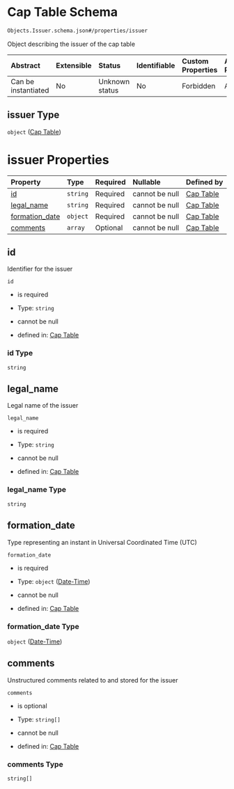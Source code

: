 # Cap Table Schema

```txt
Objects.Issuer.schema.json#/properties/issuer
```

Object describing the issuer of the cap table

| Abstract            | Extensible | Status         | Identifiable | Custom Properties | Additional Properties | Access Restrictions | Defined In                                                                      |
| :------------------ | :--------- | :------------- | :----------- | :---------------- | :-------------------- | :------------------ | :------------------------------------------------------------------------------ |
| Can be instantiated | No         | Unknown status | No           | Forbidden         | Allowed               | none                | [CapTable.schema.json\*](../schema/CapTable.schema.json "open original schema") |

## issuer Type

`object` ([Cap Table](captable-properties-cap-table.md))

# issuer Properties

| Property                          | Type     | Required | Nullable       | Defined by                                                                                                         |
| :-------------------------------- | :------- | :------- | :------------- | :----------------------------------------------------------------------------------------------------------------- |
| [id](#id)                         | `string` | Required | cannot be null | [Cap Table](issuer-properties-id.md "Objects.Issuer.schema.json#/properties/id")                                   |
| [legal_name](#legal_name)         | `string` | Required | cannot be null | [Cap Table](issuer-properties-legal_name.md "Objects.Issuer.schema.json#/properties/legal_name")                   |
| [formation_date](#formation_date) | `object` | Required | cannot be null | [Cap Table](issuer-properties-date-time.md "Types.DateTime.schema.json#/properties/formation_date")                |
| [comments](#comments)             | `array`  | Optional | cannot be null | [Cap Table](issuer-properties-system-comments-for-issuer-obj.md "Objects.Issuer.schema.json#/properties/comments") |

## id

Identifier for the issuer

`id`

- is required

- Type: `string`

- cannot be null

- defined in: [Cap Table](issuer-properties-id.md "Objects.Issuer.schema.json#/properties/id")

### id Type

`string`

## legal_name

Legal name of the issuer

`legal_name`

- is required

- Type: `string`

- cannot be null

- defined in: [Cap Table](issuer-properties-legal_name.md "Objects.Issuer.schema.json#/properties/legal_name")

### legal_name Type

`string`

## formation_date

Type representing an instant in Universal Coordinated Time (UTC)

`formation_date`

- is required

- Type: `object` ([Date-Time](issuer-properties-date-time.md))

- cannot be null

- defined in: [Cap Table](issuer-properties-date-time.md "Types.DateTime.schema.json#/properties/formation_date")

### formation_date Type

`object` ([Date-Time](issuer-properties-date-time.md))

## comments

Unstructured comments related to and stored for the issuer

`comments`

- is optional

- Type: `string[]`

- cannot be null

- defined in: [Cap Table](issuer-properties-system-comments-for-issuer-obj.md "Objects.Issuer.schema.json#/properties/comments")

### comments Type

`string[]`
